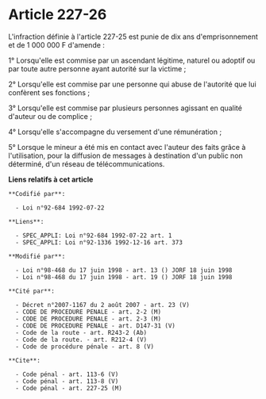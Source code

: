# Article 227-26

L'infraction définie à l'article 227-25 est punie de dix ans d'emprisonnement et de 1 000 000 F d'amende :

1° Lorsqu'elle est commise par un ascendant légitime, naturel ou adoptif ou par toute autre personne ayant autorité sur la
victime ;

2° Lorsqu'elle est commise par une personne qui abuse de l'autorité que lui confèrent ses fonctions ;

3° Lorsqu'elle est commise par plusieurs personnes agissant en qualité d'auteur ou de complice ;

4° Lorsqu'elle s'accompagne du versement d'une rémunération ;

5° Lorsque le mineur a été mis en contact avec l'auteur des faits grâce à l'utilisation, pour la diffusion de messages à
destination d'un public non déterminé, d'un réseau de télécommunications.

**Liens relatifs à cet article**

	**Codifié par**:

	  - Loi n°92-684 1992-07-22

	**Liens**:

	  - SPEC_APPLI: Loi n°92-684 1992-07-22 art. 1
	  - SPEC_APPLI: Loi n°92-1336 1992-12-16 art. 373

	**Modifié par**:

	  - Loi n°98-468 du 17 juin 1998 - art. 13 () JORF 18 juin 1998
	  - Loi n°98-468 du 17 juin 1998 - art. 19 () JORF 18 juin 1998

	**Cité par**:

	  - Décret n°2007-1167 du 2 août 2007 - art. 23 (V)
	  - CODE DE PROCEDURE PENALE - art. 2-2 (M)
	  - CODE DE PROCEDURE PENALE - art. 2-3 (M)
	  - CODE DE PROCEDURE PENALE - art. D147-31 (V)
	  - Code de la route - art. R243-2 (Ab)
	  - Code de la route. - art. R212-4 (V)
	  - Code de procédure pénale - art. 8 (V)

	**Cite**:

	  - Code pénal - art. 113-6 (V)
	  - Code pénal - art. 113-8 (V)
	  - Code pénal - art. 227-25 (M)
